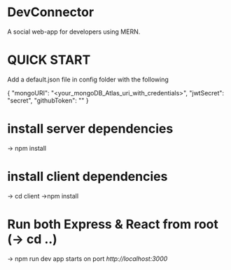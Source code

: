 # DevConnector
A social web-app for developers using MERN.


# QUICK START
Add a default.json file in config folder with the following


{
  "mongoURI": "<your_mongoDB_Atlas_uri_with_credentials>",
  "jwtSecret": "secret",
  "githubToken": "<yoursecrectaccesstoken>"
}


# install server dependencies
-> npm install


# install client dependencies
-> cd client
->npm install

# Run both Express & React from root (-> cd ..)

-> npm run dev
app starts on port _http://localhost:3000_


